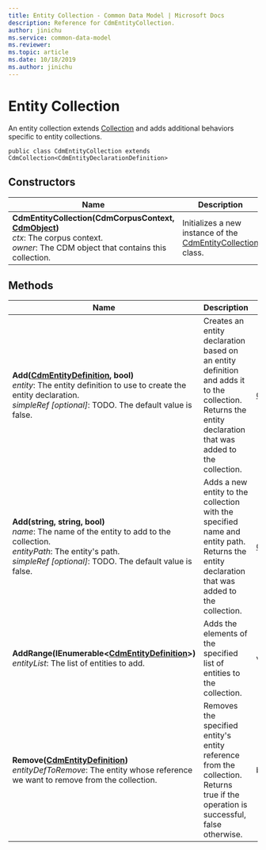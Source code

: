 ```yaml
---
title: Entity Collection - Common Data Model | Microsoft Docs
description: Reference for CdmEntityCollection.
author: jinichu
ms.service: common-data-model
ms.reviewer: 
ms.topic: article
ms.date: 10/18/2019
ms.author: jinichu
---
```


# Entity Collection
An entity collection extends [Collection](collection.md) and adds additional behaviors specific to entity collections.

```
public class CdmEntityCollection extends CdmCollection<CdmEntityDeclarationDefinition>
```

## Constructors
|Name|Description|
|---|---|
**CdmEntityCollection(CdmCorpusContext, [CdmObject](cdmobject.md))**<br/>*ctx*: The corpus context.<br/>*owner*: The CDM object that contains this collection.|Initializes a new instance of the [CdmEntityCollection](entitycollection.md) class.|

## Methods
|Name|Description|Return Type|
|---|---|---|
|**Add([CdmEntityDefinition](entity.md), bool)**<br/>*entity*: The entity definition to use to create the entity declaration.<br/>*simpleRef [optional]*: TODO. The default value is false.|Creates an entity declaration based on an entity definition and adds it to the collection. Returns the entity declaration that was added to the collection.|[CdmEntityDeclarationDefinition](entitydeclaration.md)|
|**Add(string, string, bool)**<br/>*name*: The name of the entity to add to the collection.<br/>*entityPath*: The entity's path.<br/>*simpleRef [optional]*: TODO. The default value is false.|Adds a new entity to the collection with the specified name and entity path. Returns the entity declaration that was added to the collection.|[CdmEntityDeclarationDefinition](entitydeclaration.md)|
|**AddRange(IEnumerable\<[CdmEntityDefinition](entity.md)>)**<br/>*entityList*: The list of entities to add.|Adds the elements of the specified list of entities to the collection.|void|
|**Remove([CdmEntityDefinition](entity.md))**<br/>*entityDefToRemove*: The entity whose reference we want to remove from the collection.|Removes the specified entity's entity reference from the collection. Returns true if the operation is successful, false otherwise.|bool|

